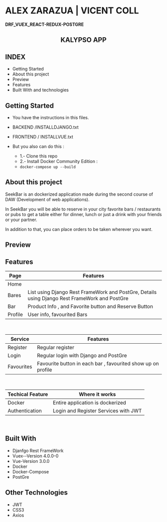 # ALEX ZARAZUA | VICENT COLL 

**DRF_VUEX_REACT-REDUX-POSTGRE**

<p align="center">

  <h2 align="center"><strong>KALYPSO APP</strong></h2>

</p>

## INDEX

* Getting Started
* About this project
* Preview 
* Features
* Built With and technologies

## Getting Started 

* You have the instructions in this files.

* BACKEND /INSTALLDJANGO.txt
* FRONTEND / INSTALLVUE.txt

* But you also can do this : 
     * 1.- Clone this repo
     * 2.- Install Docker Community Edition : 
     * ` docker-compose up --build `

    
## About this project

SeekBar is an dockerized application made during the second course of DAW (Development of web applications).

In SeekBar you will be able to reserve in your city favorite bars / restaurants or pubs to get a table either for dinner, lunch or just a drink with your friends or your partner.

In addition to that, you can place orders to be taken wherever you want.

## Preview

## Features

| Page | Features |
| - | - |
| Home |  |
| Bares | List using Django Rest FrameWork and PostGre, Details using Django Rest FrameWork and PostGre |
| Bar | Product Info , and Favorite button and Reserve Button |
| Profile | User info, favourited Bars |

<br>

| Service | Features |
| - | - |
| Register | Regular register  |
| Login | Regular login with Django and PostGre |
| Favourites | Favourite button in each bar , favourited show up on profile  |


<br>

| Techical Feature | Where it works |
| - | - |
| Docker | Entire application is dockerized |
| Authentication | Login and Register Services with JWT |

<br>


## Built With

 * Djanfgo Rest FrameWork
 * Vuex--Version 4.0.0-0
 * Vue-Version 3.0.0
 * Docker
 * Docker-Compose
 * PostGre

## Other Technologies

 * JWT
 * CSS3
 * Axios